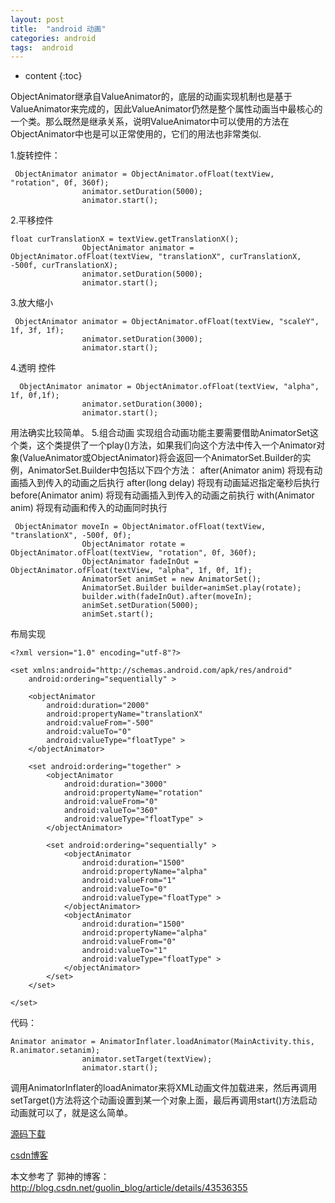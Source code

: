 ```yaml
---
layout: post
title:  "android 动画"
categories: android
tags:  android
---
```


* content
{:toc}


ObjectAnimator继承自ValueAnimator的，底层的动画实现机制也是基于ValueAnimator来完成的，因此ValueAnimator仍然是整个属性动画当中最核心的一个类。那么既然是继承关系，说明ValueAnimator中可以使用的方法在ObjectAnimator中也是可以正常使用的，它们的用法也非常类似.

<!--more-->

1.旋转控件：
```
 ObjectAnimator animator = ObjectAnimator.ofFloat(textView, "rotation", 0f, 360f);
                animator.setDuration(5000);
                animator.start();
```

2.平移控件
```
float curTranslationX = textView.getTranslationX();
                ObjectAnimator animator = ObjectAnimator.ofFloat(textView, "translationX", curTranslationX, -500f, curTranslationX);
                animator.setDuration(5000);
                animator.start();
```
3.放大缩小

```
 ObjectAnimator animator = ObjectAnimator.ofFloat(textView, "scaleY", 1f, 3f, 1f);
                animator.setDuration(3000);
                animator.start();
```

4.透明  控件
```
  ObjectAnimator animator = ObjectAnimator.ofFloat(textView, "alpha", 1f, 0f,1f);
                animator.setDuration(3000);
                animator.start();
```
用法确实比较简单。
5.组合动画
实现组合动画功能主要需要借助AnimatorSet这个类，这个类提供了一个play()方法，如果我们向这个方法中传入一个Animator对象(ValueAnimator或ObjectAnimator)将会返回一个AnimatorSet.Builder的实例，AnimatorSet.Builder中包括以下四个方法：
after(Animator anim)   将现有动画插入到传入的动画之后执行
after(long delay)   将现有动画延迟指定毫秒后执行
before(Animator anim)   将现有动画插入到传入的动画之前执行
with(Animator anim)   将现有动画和传入的动画同时执行

```
 ObjectAnimator moveIn = ObjectAnimator.ofFloat(textView, "translationX", -500f, 0f);
                ObjectAnimator rotate = ObjectAnimator.ofFloat(textView, "rotation", 0f, 360f);
                ObjectAnimator fadeInOut = ObjectAnimator.ofFloat(textView, "alpha", 1f, 0f, 1f);
                AnimatorSet animSet = new AnimatorSet();
                AnimatorSet.Builder builder=animSet.play(rotate);
                builder.with(fadeInOut).after(moveIn);
                animSet.setDuration(5000);
                animSet.start();
```

布局实现

```
<?xml version="1.0" encoding="utf-8"?>

<set xmlns:android="http://schemas.android.com/apk/res/android"
    android:ordering="sequentially" >

    <objectAnimator
        android:duration="2000"
        android:propertyName="translationX"
        android:valueFrom="-500"
        android:valueTo="0"
        android:valueType="floatType" >
    </objectAnimator>

    <set android:ordering="together" >
        <objectAnimator
            android:duration="3000"
            android:propertyName="rotation"
            android:valueFrom="0"
            android:valueTo="360"
            android:valueType="floatType" >
        </objectAnimator>

        <set android:ordering="sequentially" >
            <objectAnimator
                android:duration="1500"
                android:propertyName="alpha"
                android:valueFrom="1"
                android:valueTo="0"
                android:valueType="floatType" >
            </objectAnimator>
            <objectAnimator
                android:duration="1500"
                android:propertyName="alpha"
                android:valueFrom="0"
                android:valueTo="1"
                android:valueType="floatType" >
            </objectAnimator>
        </set>
    </set>

</set>
```
代码：
```
Animator animator = AnimatorInflater.loadAnimator(MainActivity.this, R.animator.setanim);
                animator.setTarget(textView);
                animator.start();
```
调用AnimatorInflater的loadAnimator来将XML动画文件加载进来，然后再调用setTarget()方法将这个动画设置到某一个对象上面，最后再调用start()方法启动动画就可以了，就是这么简单。



[源码下载](http://download.csdn.net/detail/forezp/9587802)

[csdn博客](http://blog.csdn.net/forezp)


 本文参考了 郭神的博客：http://blog.csdn.net/guolin_blog/article/details/43536355

